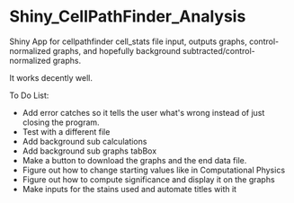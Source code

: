# Shiny_CellPathFinder_Analysis
Shiny App for cellpathfinder cell_stats file input, outputs graphs, control-normalized graphs, and hopefully background subtracted/control-normalized graphs.

It works decently well.

To Do List:
  - Add error catches so it tells the user what's wrong instead of just closing the program.
  - Test with a different file
  - Add background sub calculations
  - Add background sub graphs tabBox
  - Make a button to download the graphs and the end data file.
  - Figure out how to change starting values like in Computational Physics
  - Figure out how to compute significance and display it on the graphs
  - Make inputs for the stains used and automate titles with it